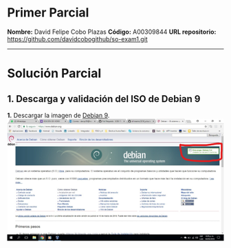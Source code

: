 # Primer Parcial  
**Nombre:** David Felipe Cobo Plazas
**Código:** A00309844
**URL repositorio:** https://github.com/davidcobogithub/so-exam1.git 
_____

# Solución Parcial  

##  1. Descarga y validación del ISO de Debian 9
 
**1.** Descargar la imagen de [Debian 9](https://www.debian.org/).
![](ImagenesSO/descarga/c1_LI.jpg)

 
